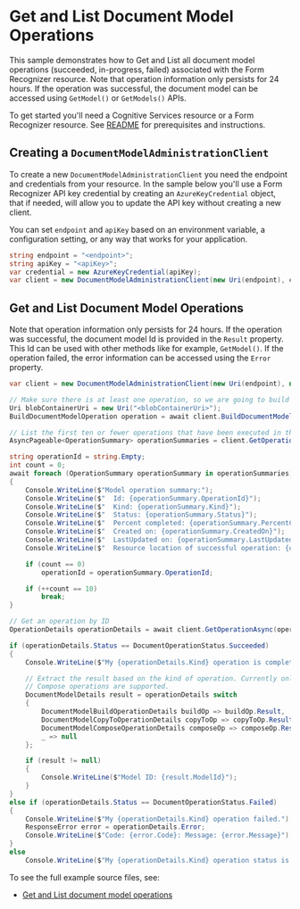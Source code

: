 # Get and List Document Model Operations

This sample demonstrates how to Get and List all document model operations (succeeded, in-progress, failed) associated with the Form Recognizer resource. Note that operation information only persists for 24 hours.
If the operation was successful, the document model can be accessed using `GetModel()` or `GetModels()` APIs.

To get started you'll need a Cognitive Services resource or a Form Recognizer resource.  See [README][README] for prerequisites and instructions.

## Creating a `DocumentModelAdministrationClient`

To create a new `DocumentModelAdministrationClient` you need the endpoint and credentials from your resource. In the sample below you'll use a Form Recognizer API key credential by creating an `AzureKeyCredential` object, that if needed, will allow you to update the API key without creating a new client.

You can set `endpoint` and `apiKey` based on an environment variable, a configuration setting, or any way that works for your application.

```C# Snippet:CreateDocumentModelAdministrationClient
string endpoint = "<endpoint>";
string apiKey = "<apiKey>";
var credential = new AzureKeyCredential(apiKey);
var client = new DocumentModelAdministrationClient(new Uri(endpoint), credential);
```

## Get and List Document Model Operations

Note that operation information only persists for 24 hours. If the operation was successful, the document model Id is provided in the `Result` property. This Id can be used with other methods like for example, `GetModel()`.
If the operation failed, the error information can be accessed using the `Error` property.

```C# Snippet:FormRecognizerSampleGetAndListOperations
var client = new DocumentModelAdministrationClient(new Uri(endpoint), new AzureKeyCredential(apiKey));

// Make sure there is at least one operation, so we are going to build a custom model.
Uri blobContainerUri = new Uri("<blobContainerUri>");
BuildDocumentModelOperation operation = await client.BuildDocumentModelAsync(WaitUntil.Completed, blobContainerUri, DocumentBuildMode.Template);

// List the first ten or fewer operations that have been executed in the last 24h.
AsyncPageable<OperationSummary> operationSummaries = client.GetOperationsAsync();

string operationId = string.Empty;
int count = 0;
await foreach (OperationSummary operationSummary in operationSummaries)
{
    Console.WriteLine($"Model operation summary:");
    Console.WriteLine($"  Id: {operationSummary.OperationId}");
    Console.WriteLine($"  Kind: {operationSummary.Kind}");
    Console.WriteLine($"  Status: {operationSummary.Status}");
    Console.WriteLine($"  Percent completed: {operationSummary.PercentCompleted}");
    Console.WriteLine($"  Created on: {operationSummary.CreatedOn}");
    Console.WriteLine($"  LastUpdated on: {operationSummary.LastUpdatedOn}");
    Console.WriteLine($"  Resource location of successful operation: {operationSummary.ResourceLocation}");

    if (count == 0)
        operationId = operationSummary.OperationId;

    if (++count == 10)
        break;
}

// Get an operation by ID
OperationDetails operationDetails = await client.GetOperationAsync(operationId);

if (operationDetails.Status == DocumentOperationStatus.Succeeded)
{
    Console.WriteLine($"My {operationDetails.Kind} operation is completed.");

    // Extract the result based on the kind of operation. Currently only Build, CopyTo, and
    // Compose operations are supported.
    DocumentModelDetails result = operationDetails switch
    {
        DocumentModelBuildOperationDetails buildOp => buildOp.Result,
        DocumentModelCopyToOperationDetails copyToOp => copyToOp.Result,
        DocumentModelComposeOperationDetails composeOp => composeOp.Result,
        _ => null
    };

    if (result != null)
    {
        Console.WriteLine($"Model ID: {result.ModelId}");
    }
}
else if (operationDetails.Status == DocumentOperationStatus.Failed)
{
    Console.WriteLine($"My {operationDetails.Kind} operation failed.");
    ResponseError error = operationDetails.Error;
    Console.WriteLine($"Code: {error.Code}: Message: {error.Message}");
}
else
    Console.WriteLine($"My {operationDetails.Kind} operation status is {operationDetails.Status}");
```

To see the full example source files, see:

* [Get and List document model operations](https://github.com/Azure/azure-sdk-for-net/blob/main/sdk/formrecognizer/Azure.AI.FormRecognizer/tests/samples/Sample_GetAndListOperationsAsync.cs)

[README]: https://github.com/Azure/azure-sdk-for-net/tree/main/sdk/formrecognizer/Azure.AI.FormRecognizer#getting-started
